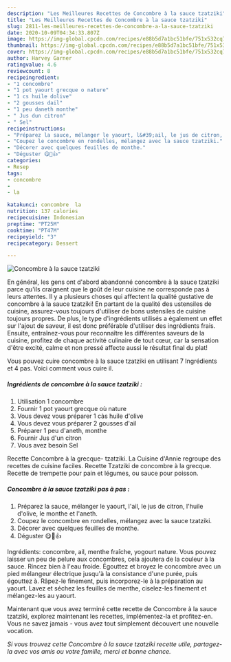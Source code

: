 ```yaml
---
description: "Les Meilleures Recettes de Concombre à la sauce tzatziki"
title: "Les Meilleures Recettes de Concombre à la sauce tzatziki"
slug: 2811-les-meilleures-recettes-de-concombre-a-la-sauce-tzatziki
date: 2020-10-09T04:34:33.807Z
image: https://img-global.cpcdn.com/recipes/e88b5d7a1bc51bfe/751x532cq70/concombre-a-la-sauce-tzatziki-photo-principale-de-la-recette.jpg
thumbnail: https://img-global.cpcdn.com/recipes/e88b5d7a1bc51bfe/751x532cq70/concombre-a-la-sauce-tzatziki-photo-principale-de-la-recette.jpg
cover: https://img-global.cpcdn.com/recipes/e88b5d7a1bc51bfe/751x532cq70/concombre-a-la-sauce-tzatziki-photo-principale-de-la-recette.jpg
author: Harvey Garner
ratingvalue: 4.6
reviewcount: 8
recipeingredient:
- "1 concombre"
- "1 pot yaourt grecque o nature"
- "1 cs huile dolive"
- "2 gousses dail"
- "1 peu daneth monthe"
- " Jus dun citron"
- " Sel"
recipeinstructions:
- "Préparez la sauce, mélanger le yaourt, l&#39;ail, le jus de citron, l&#39;huile d&#39;olive, le monthe et l&#39;aneth."
- "Coupez le concombre en rondelles, mélangez avec la sauce tzatziki."
- "Décorer avec quelques feuilles de monthe."
- "Déguster 😋💖👍"
categories:
- Resep
tags:
- concombre
- 
- la

katakunci: concombre  la 
nutrition: 137 calories
recipecuisine: Indonesian
preptime: "PT25M"
cooktime: "PT47M"
recipeyield: "3"
recipecategory: Dessert

---
```



![Concombre à la sauce tzatziki](https://img-global.cpcdn.com/recipes/e88b5d7a1bc51bfe/751x532cq70/concombre-a-la-sauce-tzatziki-photo-principale-de-la-recette.jpg)

En général, les gens ont d'abord abandonné concombre à la sauce tzatziki parce qu'ils craignent que le goût de leur cuisine ne corresponde pas à leurs attentes. Il y a plusieurs choses qui affectent la qualité gustative de concombre à la sauce tzatziki! En partant de la qualité des ustensiles de cuisine, assurez-vous toujours d'utiliser de bons ustensiles de cuisine toujours propres. De plus, le type d'ingrédients utilisés a également un effet sur l'ajout de saveur, il est donc préférable d'utiliser des ingrédients frais. Ensuite, entraînez-vous pour reconnaître les différentes saveurs de la cuisine, profitez de chaque activité culinaire de tout cœur, car la sensation d'être excité, calme et non pressé affecte aussi le résultat final du plat!

<!--inarticleads1-->

Vous pouvez cuire concombre à la sauce tzatziki en utilisant 7 Ingrédients et 4 pas. Voici comment vous cuire il.

##### Ingrédients de concombre à la sauce tzatziki :

1. Utilisation 1 concombre
1. Fournir 1 pot yaourt grecque où nature
1. Vous devez vous préparer 1 càs huile d&#39;olive
1. Vous devez vous préparer 2 gousses d&#39;ail
1. Préparer 1 peu d&#39;aneth, monthe
1. Fournir  Jus d&#39;un citron
1. Vous avez besoin  Sel


Recette Concombre à la grecque- tzatziki. La Cuisine d&#39;Annie regroupe des recettes de cuisine faciles. Recette Tzatziki de concombre à la grecque. Recette de trempette pour pain et légumes, ou sauce pour poisson. 

<!--inarticleads2-->

##### Concombre à la sauce tzatziki pas à pas :

1. Préparez la sauce, mélanger le yaourt, l&#39;ail, le jus de citron, l&#39;huile d&#39;olive, le monthe et l&#39;aneth.
1. Coupez le concombre en rondelles, mélangez avec la sauce tzatziki.
1. Décorer avec quelques feuilles de monthe.
1. Déguster 😋💖👍


Ingrédients: concombre, ail, menthe fraîche, yogourt nature. Vous pouvez laisser un peu de pelure aux concombres, cela ajoutera de la couleur à la sauce. Rincez bien à l&#39;eau froide. Égouttez et broyez le concombre avec un pied mélangeur électrique jusqu&#39;à la consistance d&#39;une purée, puis égouttez à. Râpez-le finement, puis incorporez-le à la préparation au yaourt. Lavez et séchez les feuilles de menthe, ciselez-les finement et mélangez-les au yaourt. 

<!--inarticleads1-->

<p>
Maintenant que vous avez terminé cette recette de Concombre à la sauce tzatziki, explorez maintenant les recettes, implémentez-la et profitez-en. Vous ne savez jamais - vous avez tout simplement découvert une nouvelle vocation.
</p>

<p>
<i>Si vous trouvez cette Concombre à la sauce tzatziki recette utile, partagez-la avec vos amis ou votre famille, merci et bonne chance.</i>
</p>
